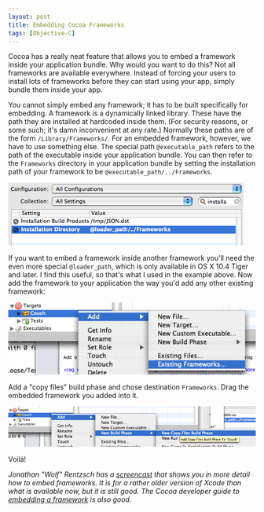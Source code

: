 ```yaml
---
layout: post
title: Embedding Cocoa Frameworks
tags: [Objective-C]
---
```


Cocoa has a really neat feature that allows you to embed a framework inside your
application bundle. Why would you want to do this? Not all frameworks are available
everywhere. Instead of forcing your users to install lots of frameworks before they can
start using your app, simply bundle them inside your app.

You cannot simply embed any framework; it has to be built specifically for embedding. A
framework is a dynamically linked library. These have the path they are installed at
hardcoded inside them. (For security reasons, or some such; it's damn inconvenient at any
rate.) Normally these paths are of the form `/Library/Frameworks/`. For an embedded
framework, however, we have to use something else. The special path `@executable_path`
refers to the path of the executable inside your application bundle. You can then refer to
the `Frameworks` directory in your application bundle by setting the installation path of
your framework to be `@executable_path/../Frameworks`.

<img src="/images/2007/09/install-path.png" alt="install_path.png" />

If you want to embed a framework inside another framework you'll need the even more
special `@loader_path`, which is only available in OS X 10.4 Tiger and later. I find this
useful, so that's what I used in the example above. Now add the framework to your
application the way you'd add any other existing framework:

<img src="/images/2007/09/add-existing-framework.png" alt="add_existing_framework.png" />

Add a "copy files" build phase and chose destination `Frameworks`. Drag the embedded
framework you added into it.

<img src="/images/2007/09/copy-files-build-phase.png" alt="copy_files_build_phase.png" />

Voil&aacute;!


*Jonathan "Wolf" Rentzsch has a <a
href="http://rentzsch.com/cocoa/embeddedFrameworks">screencast</a> that shows you in more
detail how to embed frameworks. It is for a rather older version of Xcode than what is
available now, but it is still good. The Cocoa developer guide to <a
href="http://developer.apple.com/documentation/MacOSX/Conceptual/BPFrameworks/Tasks/
CreatingFrameworks.html%23//apple_ref/doc/uid/20002258-106880-BAJJBIEF">embedding a
framework</a> is also good.*
